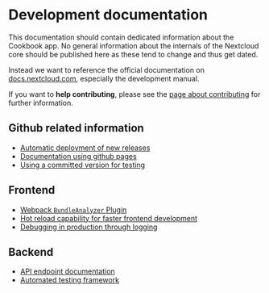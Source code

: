 # Development documentation

This documentation should contain dedicated information about the Cookbook app.
No general information about the internals of the Nextcloud core should be published here as these tend to change and thus get dated.

Instead we want to reference the official documentation on [docs.nextcloud.com](https://docs.nextcloud.com), especially the development manual.

If you want to **help contributing**, please see the [page about contributing](contributing) for further information.

## Github related information

- [Automatic deployment of new releases](deployment)
- [Documentation using github pages](docs)
- [Using a committed version for testing](use-autobuild)


## Frontend

- [Webpack `BundleAnalyzer` Plugin](frontend/webpack-bundle-analyzer)
- [Hot reload capability for faster frontend development](frontend/hot-reload)
- [Debugging in production through logging](frontend/logging)

## Backend

- [API endpoint documentation](api/index)
- [Automated testing framework](misc/automated-testing/index)
